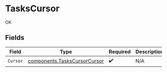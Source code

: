 # TasksCursor

OK


## Fields

| Field                                                                        | Type                                                                         | Required                                                                     | Description                                                                  |
| ---------------------------------------------------------------------------- | ---------------------------------------------------------------------------- | ---------------------------------------------------------------------------- | ---------------------------------------------------------------------------- |
| `Cursor`                                                                     | [components.TasksCursorCursor](../../models/components/taskscursorcursor.md) | :heavy_check_mark:                                                           | N/A                                                                          |